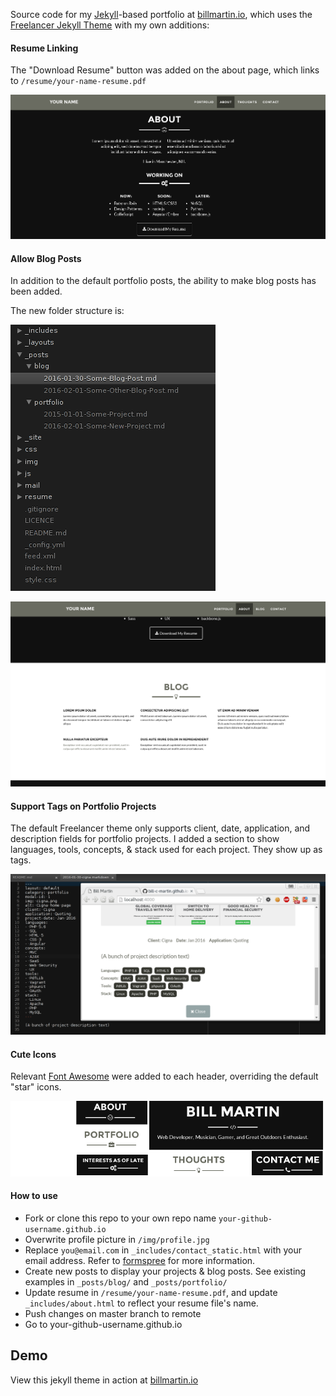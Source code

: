 Source code for my [Jekyll](https://jekyllrb.com/)-based portfolio at [billmartin.io](http://billmartin.io), which uses the [Freelancer Jekyll Theme](https://jeromelachaud.github.io/freelancer-theme) with my own additions:

#### Resume Linking
The "Download Resume" button was added on the about page, which links to ```/resume/your-name-resume.pdf```

![Screenshot of "Download Resume" Button on About Page](/img/readme/resume_button.png)

#### Allow Blog Posts
In addition to the default portfolio posts, the ability to make blog posts has been added.

The new folder structure is:

![Screenshot of posts folder structure for blog and portfolio posts](/img/readme/posts_folder_structure.png)

![Screenshot of example blog grid view](/img/readme/blog_screenshot.png)

#### Support Tags on Portfolio Projects
The default Freelancer theme only supports client, date, application, and description fields for portfolio projects. I added a section to show languages, tools, concepts, & stack used for each project. They show up as tags.

![Screenshot of tags feature and markdown](/img/readme/tags.png)

#### Cute Icons
Relevant [Font Awesome](https://fortawesome.github.io/Font-Awesome/) were added to each header, overriding the default "star" icons.

![Screenshot of added header icons](/img/readme/icons.png)

#### How to use
 - Fork or clone this repo to your own repo name ```your-github-username.github.io```
 - Overwrite profile picture in `/img/profile.jpg`
 - Replace `you@email.com` in `_includes/contact_static.html` with your email address. Refer to [formspree](http://formspree.io/) for more information.
 - Create new posts to display your projects & blog posts. See existing examples in ```_posts/blog/``` and ```_posts/portfolio/```
 - Update resume in ```/resume/your-name-resume.pdf```, and update ```_includes/about.html``` to reflect your resume file's name.
 - Push changes on master branch to remote
 - Go to your-github-username.github.io

## Demo
View this jekyll theme in action at [billmartin.io](http://billmartin.io)
